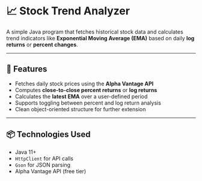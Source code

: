 # 📈 Stock Trend Analyzer

A simple Java program that fetches historical stock data and calculates trend indicators like **Exponential Moving Average (EMA)** based on daily **log returns** or **percent changes**.

---

## 🚀 Features

- Fetches daily stock prices using the **Alpha Vantage API**
- Computes **close-to-close percent returns** or **log returns**
- Calculates the **latest EMA** over a user-defined period
- Supports toggling between percent and log return analysis
- Clean object-oriented structure for further extension

---

## 📦 Technologies Used

- Java 11+
- `HttpClient` for API calls
- `Gson` for JSON parsing
- Alpha Vantage API (free tier)
